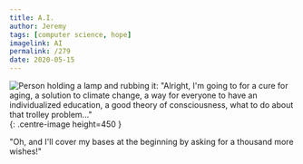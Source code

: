 ```yaml
---
title: A.I.
author: Jeremy
tags: [computer science, hope]
imagelink: AI
permalink: /279
date: 2020-05-15
---
```


![Person holding a lamp and rubbing it: "Alright, I'm going to for a cure for aging, a solution to climate change, a way for everyone to have an individualized education, a good theory of consciousness, what to do about that trolley problem..."](https://res.cloudinary.com/dh3hm8pb7/image/upload/c_scale,q_auto:best/v1535842782/Handwaving/Published/AI.png){: .centre-image height=450 }

"Oh, and I'll cover my bases at the beginning by asking for a thousand more wishes!"
